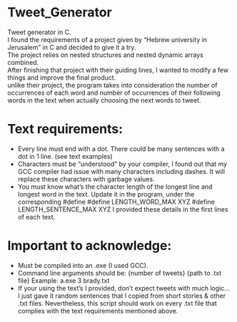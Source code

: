 # Tweet_Generator
Tweet generator in C.\
I found the requirements of a project given by “Hebrew university in Jerusalem” in C and decided to give it a try. \
The project relies on nested structures and nested dynamic arrays combined.\
After finishing that project with their guiding lines, I wanted to modify a few things and improve the final product.\
unlike their project, the program takes into consideration the number of occurrences of each word and number of occurrences  of their following words in the text when actually choosing the next words to tweet.


# Text requirements:
* Every line must end with a dot. There could be many sentences with a dot in 1 line. (see text examples)
* Characters must be “understood” by your compiler, I found out that my GCC compiler had issue with many characters including dashes. It will replace these characters with garbage values.
* You must know what’s the character length of the longest line and longest word in the text. Update it in the program, under the corresponding #define
#define LENGTH_WORD_MAX XYZ
#define LENGTH_SENTENCE_MAX XYZ
I provided these details in the first lines of each text.


# Important to acknowledge:
* Must be compiled into an .exe (I used GCC).
* Command line arguments should be: {number of tweets} {path to .txt file}  Example: a.exe 3 brady.txt
* If your using the text’s I provided, don’t expect tweets with much logic… I just gave it random sentences that I copied from short stories & other .txt files. 
Nevertheless, this script should work on every .txt file that complies with the text requirements mentioned above.

